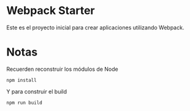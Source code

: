 # Webpack Starter

Este es el proyecto inicial para crear aplicaciones utilizando Webpack. 


# Notas

Recuerden reconstruir los módulos de Node
```
npm install
```

Y para construir el build
```
npm run build
```
